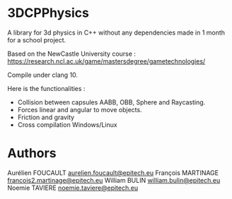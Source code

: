 # 3DCPPhysics
A library for 3d physics in C++ without any dependencies made in 1 month for a school project.

Based on the NewCastle University course : https://research.ncl.ac.uk/game/mastersdegree/gametechnologies/

Compile under clang 10.

Here is the functionalities :

- Collision between capsules AABB, OBB, Sphere and Raycasting.
- Forces linear and angular to move objects.
- Friction and gravity
- Cross compilation Windows/Linux

# Authors

Aurélien FOUCAULT aurelien.foucault@epitech.eu
François MARTINAGE francois2.martinage@epitech.eu
William BULIN william.bulin@epitech.eu
Noemie TAVIERE noemie.taviere@epitech.eu